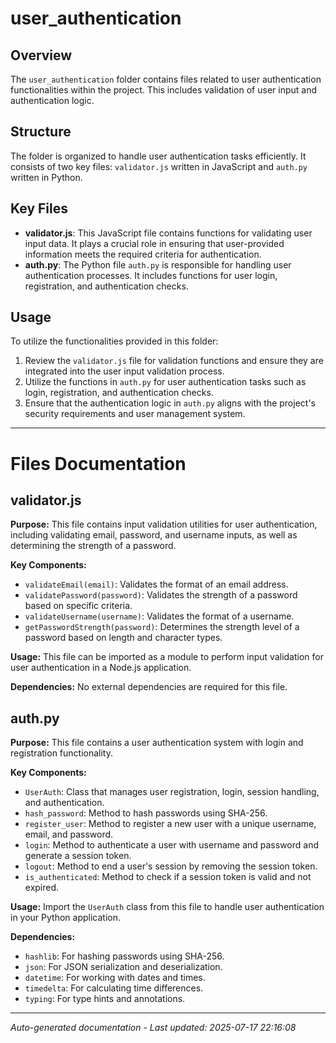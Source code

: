 # user_authentication

## Overview
The `user_authentication` folder contains files related to user authentication functionalities within the project. This includes validation of user input and authentication logic.

## Structure
The folder is organized to handle user authentication tasks efficiently. It consists of two key files: `validator.js` written in JavaScript and `auth.py` written in Python.

## Key Files
- **validator.js**: This JavaScript file contains functions for validating user input data. It plays a crucial role in ensuring that user-provided information meets the required criteria for authentication.
- **auth.py**: The Python file `auth.py` is responsible for handling user authentication processes. It includes functions for user login, registration, and authentication checks.

## Usage
To utilize the functionalities provided in this folder:
1. Review the `validator.js` file for validation functions and ensure they are integrated into the user input validation process.
2. Utilize the functions in `auth.py` for user authentication tasks such as login, registration, and authentication checks.
3. Ensure that the authentication logic in `auth.py` aligns with the project's security requirements and user management system.

---

# Files Documentation

## validator.js

**Purpose:** This file contains input validation utilities for user authentication, including validating email, password, and username inputs, as well as determining the strength of a password.

**Key Components:**
- `validateEmail(email)`: Validates the format of an email address.
- `validatePassword(password)`: Validates the strength of a password based on specific criteria.
- `validateUsername(username)`: Validates the format of a username.
- `getPasswordStrength(password)`: Determines the strength level of a password based on length and character types.

**Usage:** This file can be imported as a module to perform input validation for user authentication in a Node.js application.

**Dependencies:** No external dependencies are required for this file.

## auth.py

**Purpose:** This file contains a user authentication system with login and registration functionality.

**Key Components:**
- `UserAuth`: Class that manages user registration, login, session handling, and authentication.
- `hash_password`: Method to hash passwords using SHA-256.
- `register_user`: Method to register a new user with a unique username, email, and password.
- `login`: Method to authenticate a user with username and password and generate a session token.
- `logout`: Method to end a user's session by removing the session token.
- `is_authenticated`: Method to check if a session token is valid and not expired.

**Usage:** Import the `UserAuth` class from this file to handle user authentication in your Python application.

**Dependencies:**
- `hashlib`: For hashing passwords using SHA-256.
- `json`: For JSON serialization and deserialization.
- `datetime`: For working with dates and times.
- `timedelta`: For calculating time differences.
- `typing`: For type hints and annotations.

---
*Auto-generated documentation - Last updated: 2025-07-17 22:16:08*
